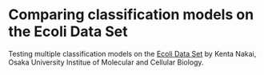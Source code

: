 # Comparing classification models on the Ecoli Data Set
Testing multiple classification models on the [Ecoli Data Set](https://archive.ics.uci.edu/ml/datasets/Ecoli) by Kenta Nakai, Osaka University Institue of Molecular and Cellular Biology.
